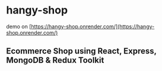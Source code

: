 # hangy-shop
demo on [https://hangy-shop.onrender.com/](https://hangy-shop.onrender.com/)

## Ecommerce Shop using React, Express, MongoDB & Redux Toolkit
